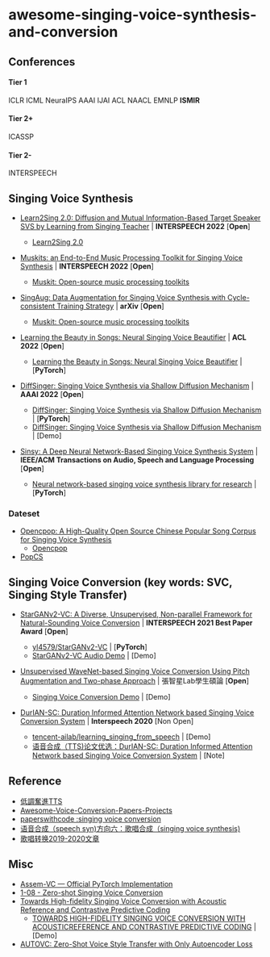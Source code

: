 # awesome-singing-voice-synthesis-and-conversion
## Conferences
#### Tier 1
ICLR  ICML NeuraIPS  AAAI  IJAI  ACL NAACL EMNLP **ISMIR**
#### Tier 2+
ICASSP  
#### Tier 2-
INTERSPEECH 


## Singing Voice Synthesis
- [Learn2Sing 2.0: Diffusion and Mutual Information-Based Target Speaker SVS by Learning from Singing Teacher](https://arxiv.org/abs/2203.16408) | **INTERSPEECH 2022** [**Open**]
  + [Learn2Sing 2.0](https://welkinyang.github.io/Learn2Sing2.0/)

- [Muskits: an End-to-End Music Processing Toolkit for Singing Voice Synthesis](https://arxiv.org/abs/2205.04029) | **INTERSPEECH 2022** [**Open**]
  + [Muskit: Open-source music processing toolkits](https://github.com/SJTMusicTeam/Muskits)

- [SingAug: Data Augmentation for Singing Voice Synthesis with Cycle-consistent Training Strategy]([https://arxiv.org/abs/2205.04029](https://arxiv.org/abs/2203.17001)) | **arXiv** [**Open**]
  + [Muskit: Open-source music processing toolkits](https://github.com/SJTMusicTeam/Muskits)

- [Learning the Beauty in Songs: Neural Singing Voice Beautifier](https://arxiv.org/abs/2202.13277) | **ACL 2022** [**Open**]
  + [Learning the Beauty in Songs: Neural Singing Voice Beautifier](https://github.com/moonintheriver/neuralsvb) | [**PyTorch**]

- [DiffSinger: Singing Voice Synthesis via Shallow Diffusion Mechanism](https://arxiv.org/abs/2105.02446) | **AAAI 2022** [**Open**]
  + [DiffSinger: Singing Voice Synthesis via Shallow Diffusion Mechanism](https://github.com/MoonInTheRiver/DiffSinger) | [**PyTorch**]
  + [DiffSinger: Singing Voice Synthesis via Shallow Diffusion Mechanism](https://diffsinger.github.io/) | [Demo]

- [Sinsy: A Deep Neural Network-Based Singing Voice Synthesis System](https://arxiv.org/abs/2108.02776) | **IEEE/ACM Transactions on Audio, Speech and Language Processing** [**Open**]
  + [Neural network-based singing voice synthesis library for research](https://github.com/r9y9/nnsvs) | [**PyTorch**]

### Dateset
- [Opencpop: A High-Quality Open Source Chinese Popular Song Corpus for Singing Voice Synthesis](https://arxiv.org/abs/2201.07429)
  + [Opencpop](https://wenet.org.cn/opencpop/)
- [PopCS](https://github.com/MoonInTheRiver/DiffSinger/blob/master/resources/apply_form.md)

## Singing Voice Conversion (key words: SVC, Singing Style Transfer)
- [StarGANv2-VC: A Diverse, Unsupervised, Non-parallel Framework for Natural-Sounding Voice Conversion](https://arxiv.org/abs/2107.10394) | **INTERSPEECH 2021 Best Paper Award** [**Open**]
  + [yl4579/StarGANv2-VC](https://github.com/yl4579/StarGANv2-VC) | [**PyTorch**]
  + [StarGANv2-VC Audio Demo](https://starganv2-vc.github.io/) | [Demo]

- [Unsupervised WaveNet-based Singing Voice Conversion Using Pitch Augmentation and Two-phase Approach](https://github.com/SongRongLee/mir-svc) | 張智星Lab學生碩論 [**Open**]
  + [Singing Voice Conversion Demo](https://songronglee.github.io/singing-voice-conversion/) | [Demo]

- [DurIAN-SC: Duration Informed Attention Network based Singing Voice Conversion System](https://arxiv.org/abs/2008.03009) | **Interspeech 2020** [Non Open]
  + [tencent-ailab/learning_singing_from_speech](https://github.com/tencent-ailab/learning_singing_from_speech) | [Demo]
  + [语音合成（TTS)论文优选：DurIAN-SC: Duration Informed Attention Network based Singing Voice Conversion System](https://blog.csdn.net/liyongqiang2420/article/details/111825132) | [Note]


## Reference
- [低調奮進TTS](http://yqli.tech/page/tts_paper.html)
- [Awesome-Voice-Conversion-Papers-Projects](https://github.com/JeffC0628/awesome-voice-conversion)
- [paperswithcode :singing voice conversion](https://paperswithcode.com/search?q_meta=&q_type=&q=singing+voice+conversion)
- [语音合成（speech syn)方向六：歌唱合成（singing voice synthesis)](https://zhuanlan.zhihu.com/p/342079143)
- [歌唱转换2019-2020文章](https://blog.csdn.net/qq_40168949/article/details/113608810)


## Misc
- [Assem-VC — Official PyTorch Implementation](https://github.com/mindslab-ai/assem-vc)
- [1-08 - Zero-shot Singing Voice Conversion](https://program.ismir2020.net/poster_1-08.html)
- [Towards High-fidelity Singing Voice Conversion with Acoustic Reference and Contrastive Predictive Coding](https://arxiv.org/abs/2110.04754)
  + [TOWARDS HIGH-FIDELITY SINGING VOICE CONVERSION WITH ACOUSTICREFERENCE AND CONTRASTIVE PREDICTIVE CODING](https://georgehappy1.github.io/svcdemo/) | [Demo]
- [AUTOVC: Zero-Shot Voice Style Transfer with Only Autoencoder Loss](https://arxiv.org/abs/1905.05879)

